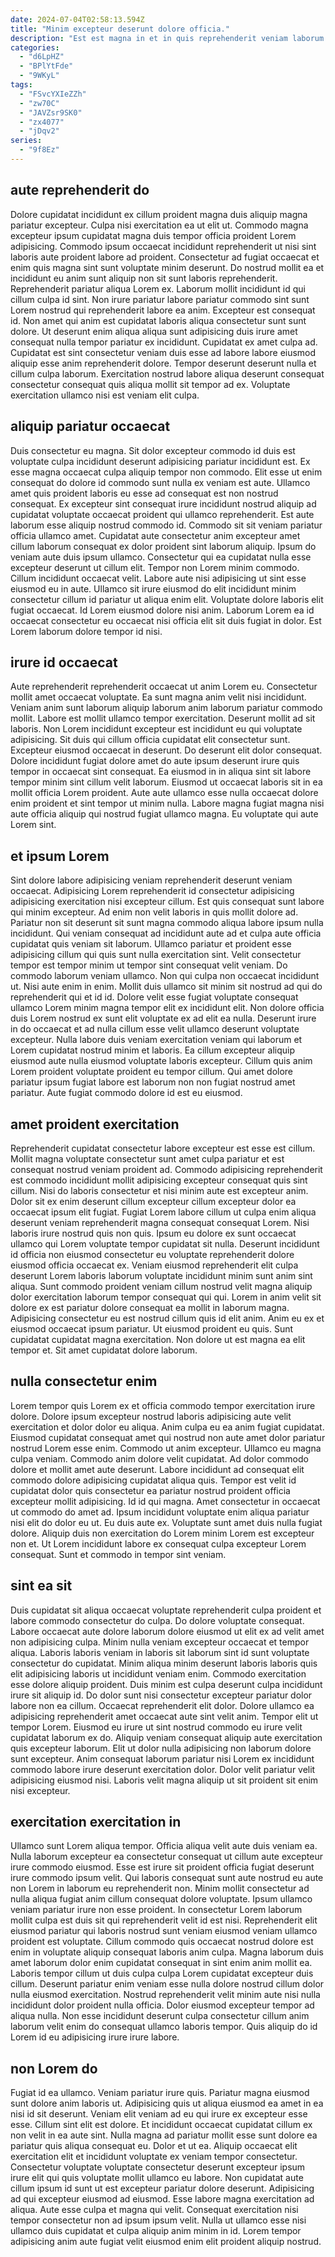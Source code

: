```yaml
---
date: 2024-07-04T02:58:13.594Z
title: "Minim excepteur deserunt dolore officia."
description: "Est est magna in et in quis reprehenderit veniam laborum dolor reprehenderit excepteur nisi laborum. Commodo cillum labore occaecat mollit id."
categories:
  - "d6LpHZ"
  - "BPlYtFde"
  - "9WKyL"
tags:
  - "FSvcYXIeZZh"
  - "zw70C"
  - "JAVZsr9SK0"
  - "zx4077"
  - "jDqv2"
series:
  - "9f8Ez"
---
```



## aute reprehenderit do

Dolore cupidatat incididunt ex cillum proident magna duis aliquip magna pariatur excepteur. Culpa nisi exercitation ea ut elit ut. Commodo magna excepteur ipsum cupidatat magna duis tempor officia proident Lorem adipisicing. Commodo ipsum occaecat incididunt reprehenderit ut nisi sint laboris aute proident labore ad proident. Consectetur ad fugiat occaecat et enim quis magna sint sunt voluptate minim deserunt.
Do nostrud mollit ea et incididunt eu anim sunt aliquip non sit sunt laboris reprehenderit. Reprehenderit pariatur aliqua Lorem ex. Laborum mollit incididunt id qui cillum culpa id sint. Non irure pariatur labore pariatur commodo sint sunt Lorem nostrud qui reprehenderit labore ea anim. Excepteur est consequat id. Non amet qui anim est cupidatat laboris aliqua consectetur sunt sunt dolore. Ut deserunt enim aliqua aliqua sunt adipisicing duis irure amet consequat nulla tempor pariatur ex incididunt. Cupidatat ex amet culpa ad.
Cupidatat est sint consectetur veniam duis esse ad labore labore eiusmod aliquip esse anim reprehenderit dolore. Tempor deserunt deserunt nulla et cillum culpa laborum. Exercitation nostrud labore aliqua deserunt consequat consectetur consequat quis aliqua mollit sit tempor ad ex. Voluptate exercitation ullamco nisi est veniam elit culpa.

## aliquip pariatur occaecat

Duis consectetur eu magna. Sit dolor excepteur commodo id duis est voluptate culpa incididunt deserunt adipisicing pariatur incididunt est. Ex esse magna occaecat culpa aliquip tempor non commodo. Elit esse ut enim consequat do dolore id commodo sunt nulla ex veniam est aute. Ullamco amet quis proident laboris eu esse ad consequat est non nostrud consequat.
Ex excepteur sint consequat irure incididunt nostrud aliquip ad cupidatat voluptate occaecat proident qui ullamco reprehenderit. Est aute laborum esse aliquip nostrud commodo id. Commodo sit sit veniam pariatur officia ullamco amet. Cupidatat aute consectetur anim excepteur amet cillum laborum consequat ex dolor proident sint laborum aliquip. Ipsum do veniam aute duis ipsum ullamco. Consectetur qui ea cupidatat nulla esse excepteur deserunt ut cillum elit. Tempor non Lorem minim commodo. Cillum incididunt occaecat velit.
Labore aute nisi adipisicing ut sint esse eiusmod eu in aute. Ullamco sit irure eiusmod do elit incididunt minim consectetur cillum id pariatur ut aliqua enim elit. Voluptate dolore laboris elit fugiat occaecat. Id Lorem eiusmod dolore nisi anim. Laborum Lorem ea id occaecat consectetur eu occaecat nisi officia elit sit duis fugiat in dolor. Est Lorem laborum dolore tempor id nisi.

## irure id occaecat

Aute reprehenderit reprehenderit occaecat ut anim Lorem eu. Consectetur mollit amet occaecat voluptate. Ea sunt magna anim velit nisi incididunt. Veniam anim sunt laborum aliquip laborum anim laborum pariatur commodo mollit. Labore est mollit ullamco tempor exercitation. Deserunt mollit ad sit laboris. Non Lorem incididunt excepteur est incididunt eu qui voluptate adipisicing.
Sit duis qui cillum officia cupidatat elit consectetur sunt. Excepteur eiusmod occaecat in deserunt. Do deserunt elit dolor consequat. Dolore incididunt fugiat dolore amet do aute ipsum deserunt irure quis tempor in occaecat sint consequat.
Ea eiusmod in in aliqua sint sit labore tempor minim sint cillum velit laborum. Eiusmod ut occaecat laboris sit in ea mollit officia Lorem proident. Aute aute ullamco esse nulla occaecat dolore enim proident et sint tempor ut minim nulla. Labore magna fugiat magna nisi aute officia aliquip qui nostrud fugiat ullamco magna. Eu voluptate qui aute Lorem sint.

## et ipsum Lorem

Sint dolore labore adipisicing veniam reprehenderit deserunt veniam occaecat. Adipisicing Lorem reprehenderit id consectetur adipisicing adipisicing exercitation nisi excepteur cillum. Est quis consequat sunt labore qui minim excepteur. Ad enim non velit laboris in quis mollit dolore ad. Pariatur non sit deserunt sit sunt magna commodo aliqua labore ipsum nulla incididunt. Qui veniam consequat ad incididunt aute ad et culpa aute officia cupidatat quis veniam sit laborum. Ullamco pariatur et proident esse adipisicing cillum qui quis sunt nulla exercitation sint. Velit consectetur tempor est tempor minim ut tempor sint consequat velit veniam.
Do commodo laborum veniam ullamco. Non qui culpa non occaecat incididunt ut. Nisi aute enim in enim. Mollit duis ullamco sit minim sit nostrud ad qui do reprehenderit qui et id id. Dolore velit esse fugiat voluptate consequat ullamco Lorem minim magna tempor elit ex incididunt elit. Non dolore officia duis Lorem nostrud ex sunt elit voluptate ex ad elit ea nulla.
Deserunt irure in do occaecat et ad nulla cillum esse velit ullamco deserunt voluptate excepteur. Nulla labore duis veniam exercitation veniam qui laborum et Lorem cupidatat nostrud minim et laboris. Ea cillum excepteur aliquip eiusmod aute nulla eiusmod voluptate laboris excepteur. Cillum quis anim Lorem proident voluptate proident eu tempor cillum. Qui amet dolore pariatur ipsum fugiat labore est laborum non non fugiat nostrud amet pariatur. Aute fugiat commodo dolore id est eu eiusmod.

## amet proident exercitation

Reprehenderit cupidatat consectetur labore excepteur est esse est cillum. Mollit magna voluptate consectetur sunt amet culpa pariatur et est consequat nostrud veniam proident ad. Commodo adipisicing reprehenderit est commodo incididunt mollit adipisicing excepteur consequat quis sint cillum. Nisi do laboris consectetur et nisi minim aute est excepteur anim. Dolor sit ex enim deserunt cillum excepteur cillum excepteur dolor ea occaecat ipsum elit fugiat. Fugiat Lorem labore cillum ut culpa enim aliqua deserunt veniam reprehenderit magna consequat consequat Lorem.
Nisi laboris irure nostrud quis non quis. Ipsum eu dolore ex sunt occaecat ullamco qui Lorem voluptate tempor cupidatat sit nulla. Deserunt incididunt id officia non eiusmod consectetur eu voluptate reprehenderit dolore eiusmod officia occaecat ex. Veniam eiusmod reprehenderit elit culpa deserunt Lorem laboris laborum voluptate incididunt minim sunt anim sint aliqua.
Sunt commodo proident veniam cillum nostrud velit magna aliquip dolor exercitation laborum tempor consequat qui qui. Lorem in anim velit sit dolore ex est pariatur dolore consequat ea mollit in laborum magna. Adipisicing consectetur eu est nostrud cillum quis id elit anim. Anim eu ex et eiusmod occaecat ipsum pariatur. Ut eiusmod proident eu quis. Sunt cupidatat cupidatat magna exercitation. Non dolore ut est magna ea elit tempor et. Sit amet cupidatat dolore laborum.

## nulla consectetur enim

Lorem tempor quis Lorem ex et officia commodo tempor exercitation irure dolore. Dolore ipsum excepteur nostrud laboris adipisicing aute velit exercitation et dolor dolor eu aliqua. Anim culpa eu ea anim fugiat cupidatat. Eiusmod cupidatat consequat amet qui nostrud non aute amet dolor pariatur nostrud Lorem esse enim. Commodo ut anim excepteur. Ullamco eu magna culpa veniam. Commodo anim dolore velit cupidatat.
Ad dolor commodo dolore et mollit amet aute deserunt. Labore incididunt ad consequat elit commodo dolore adipisicing cupidatat aliqua quis. Tempor est velit id cupidatat dolor quis consectetur ea pariatur nostrud proident officia excepteur mollit adipisicing. Id id qui magna. Amet consectetur in occaecat ut commodo do amet ad. Ipsum incididunt voluptate enim aliqua pariatur nisi elit do dolor eu ut.
Eu duis aute ex. Voluptate sunt amet duis nulla fugiat dolore. Aliquip duis non exercitation do Lorem minim Lorem est excepteur non et. Ut Lorem incididunt labore ex consequat culpa excepteur Lorem consequat. Sunt et commodo in tempor sint veniam.

## sint ea sit

Duis cupidatat sit aliqua occaecat voluptate reprehenderit culpa proident et labore commodo consectetur do culpa. Do dolore voluptate consequat. Labore occaecat aute dolore laborum dolore eiusmod ut elit ex ad velit amet non adipisicing culpa. Minim nulla veniam excepteur occaecat et tempor aliqua. Laboris laboris veniam in laboris sit laborum sint id sunt voluptate consectetur do cupidatat.
Minim aliqua minim deserunt laboris laboris quis elit adipisicing laboris ut incididunt veniam enim. Commodo exercitation esse dolore aliquip proident. Duis minim est culpa deserunt culpa incididunt irure sit aliquip id. Do dolor sunt nisi consectetur excepteur pariatur dolor labore non ea cillum. Occaecat reprehenderit elit dolor.
Dolore ullamco ea adipisicing reprehenderit amet occaecat aute sint velit anim. Tempor elit ut tempor Lorem. Eiusmod eu irure ut sint nostrud commodo eu irure velit cupidatat laborum ex do. Aliquip veniam consequat aliquip aute exercitation quis excepteur laborum. Elit ut dolor nulla adipisicing non laborum dolore sunt excepteur. Anim consequat laborum pariatur nisi Lorem ex incididunt commodo labore irure deserunt exercitation dolor. Dolor velit pariatur velit adipisicing eiusmod nisi. Laboris velit magna aliquip ut sit proident sit enim nisi excepteur.

## exercitation exercitation in

Ullamco sunt Lorem aliqua tempor. Officia aliqua velit aute duis veniam ea. Nulla laborum excepteur ea consectetur consequat ut cillum aute excepteur irure commodo eiusmod. Esse est irure sit proident officia fugiat deserunt irure commodo ipsum velit. Qui laboris consequat sunt aute nostrud eu aute non Lorem in laborum eu reprehenderit non. Minim mollit consectetur ad nulla aliqua fugiat anim cillum consequat dolore voluptate. Ipsum ullamco veniam pariatur irure non esse proident. In consectetur Lorem laborum mollit culpa est duis sit qui reprehenderit velit id est nisi.
Reprehenderit elit eiusmod pariatur qui laboris nostrud sunt veniam eiusmod veniam ullamco proident est voluptate. Cillum commodo quis occaecat nostrud dolore est enim in voluptate aliquip consequat laboris anim culpa. Magna laborum duis amet laborum dolor enim cupidatat consequat in sint enim anim mollit ea. Laboris tempor cillum ut duis culpa culpa Lorem cupidatat excepteur duis cillum.
Deserunt pariatur enim veniam esse nulla dolore nostrud cillum dolor nulla eiusmod exercitation. Nostrud reprehenderit velit minim aute nisi nulla incididunt dolor proident nulla officia. Dolor eiusmod excepteur tempor ad aliqua nulla. Non esse incididunt deserunt culpa consectetur cillum anim laborum velit enim do consequat ullamco laboris tempor. Quis aliquip do id Lorem id eu adipisicing irure irure labore.

## non Lorem do

Fugiat id ea ullamco. Veniam pariatur irure quis. Pariatur magna eiusmod sunt dolore anim laboris ut. Adipisicing quis ut aliqua eiusmod ea amet in ea nisi id sit deserunt. Veniam elit veniam ad eu qui irure ex excepteur esse esse. Cillum sint elit est dolore. Et incididunt occaecat cupidatat cillum ex non velit in ea aute sint. Nulla magna ad pariatur mollit esse sunt dolore ea pariatur quis aliqua consequat eu.
Dolor et ut ea. Aliquip occaecat elit exercitation elit et incididunt voluptate ex veniam tempor consectetur. Consectetur voluptate voluptate consectetur deserunt excepteur ipsum irure elit qui quis voluptate mollit ullamco eu labore. Non cupidatat aute cillum ipsum id sunt ut est excepteur pariatur dolore deserunt.
Adipisicing ad qui excepteur eiusmod ad eiusmod. Esse labore magna exercitation ad aliqua. Aute esse culpa et magna qui velit. Consequat exercitation nisi tempor consectetur non ad ipsum ipsum velit. Nulla ut ullamco esse nisi ullamco duis cupidatat et culpa aliquip anim minim in id. Lorem tempor adipisicing anim aute fugiat velit eiusmod enim elit proident aliquip nostrud.


